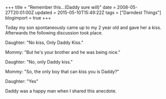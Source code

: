 +++
title = "Remember this...(Daddy sure will)"
date = 2008-05-27T20:01:00Z
updated = 2015-05-10T15:49:22Z
tags = ["Darndest Things"]
blogimport = true 
+++

Today my son spontaneously came up to my 2 year old and gave her a kiss.   Afterwards the following discussion took place.  

Daughter: "No kiss, Only Daddy Kiss."  

Mommy: "But he's your brother and he was being nice."  

Daughter: "No, only Daddy kiss."  

Mommy: "So, the only boy that can kiss you is Daddy?"  

Daughter: "Yes"  

Daddy was a happy man when I shared this anecdote.
